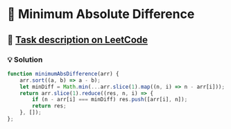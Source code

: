 # 📝 Minimum Absolute Difference

## 🔗 [Task description on LeetCode](https://leetcode.com/problems/minimum-absolute-difference/description/)

### 💡 Solution

```javascript
function minimumAbsDifference(arr) {
    arr.sort((a, b) => a - b);
    let minDiff = Math.min(...arr.slice(1).map((n, i) => n - arr[i]));
    return arr.slice(1).reduce((res, n, i) => {
        if (n - arr[i] === minDiff) res.push([arr[i], n]);
        return res;
    }, []);
};
```
